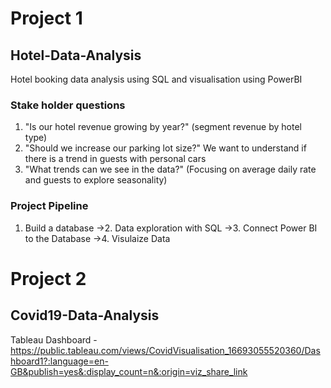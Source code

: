 # Project 1
## Hotel-Data-Analysis
Hotel booking data analysis using SQL and visualisation using PowerBI 
### Stake holder questions
1. "Is our hotel revenue growing by year?" (segment revenue by hotel type)
2. "Should we increase our parking lot size?" 
We want to understand if there is a trend in guests with personal cars
3. "What trends can we see in the data?" 
(Focusing on average daily rate and guests to explore seasonality)
 ### Project Pipeline 
1. Build a database ->2. Data exploration with SQL ->3. Connect Power BI to the Database ->4. Visulaize Data

# Project 2 
## Covid19-Data-Analysis
Tableau Dashboard - https://public.tableau.com/views/CovidVisualisation_16693055520360/Dashboard1?:language=en-GB&publish=yes&:display_count=n&:origin=viz_share_link
